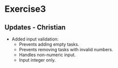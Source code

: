 # Exercise3
## Updates - Christian
- Added input validation:
  - Prevents adding empty tasks.
  - Prevents removing tasks with invalid numbers.
  - Handles non-numeric input.
  - Input integer only.